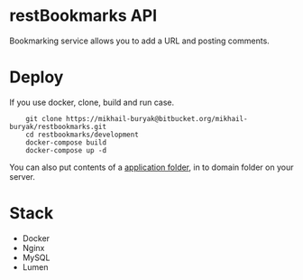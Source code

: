 # restBookmarks API
Bookmarking service allows you to add a URL and posting comments.

# Deploy
If you use docker, clone, build and run case.

        git clone https://mikhail-buryak@bitbucket.org/mikhail-buryak/restbookmarks.git
        cd restbookmarks/development
        docker-compose build
        docker-compose up -d

You can also put contents of a [application folder](https://bitbucket.org/mikhail-buryak/restbookmarks/src/6aaef0df030e03d2f8bbe08a0cb0c64c3e873f84/development/app/?at=master), in to domain folder on your server.

# Stack

* Docker
* Nginx
* MySQL
* Lumen